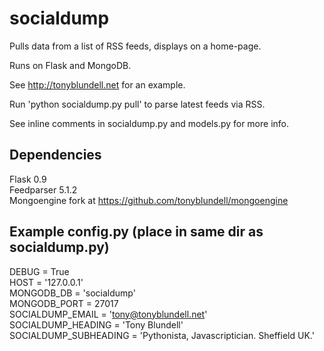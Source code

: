 socialdump
==========

Pulls data from a list of RSS feeds, displays on a home-page.

Runs on Flask and MongoDB.

See http://tonyblundell.net for an example.

Run 'python socialdump.py pull' to parse latest feeds via RSS.

See inline comments in socialdump.py and models.py for more info.


Dependencies
------------

Flask 0.9  
Feedparser 5.1.2  
Mongoengine fork at https://github.com/tonyblundell/mongoengine  


Example config.py (place in same dir as socialdump.py)
------------------------------------------------------
DEBUG = True  
HOST = '127.0.0.1'  
MONGODB_DB = 'socialdump'  
MONGODB_PORT = 27017  
SOCIALDUMP_EMAIL = 'tony@tonyblundell.net'  
SOCIALDUMP_HEADING = 'Tony Blundell'  
SOCIALDUMP_SUBHEADING = 'Pythonista, Javascriptician. Sheffield UK.'  
